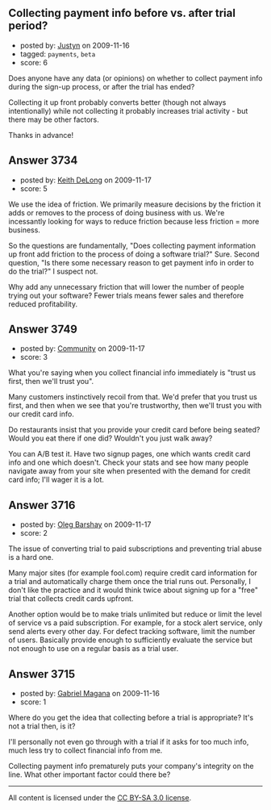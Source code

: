 ## Collecting payment info before vs. after trial period?

- posted by: [Justyn](https://stackexchange.com/users/-1/605-justyn) on 2009-11-16
- tagged: `payments`, `beta`
- score: 6

Does anyone have any data (or opinions) on whether to collect payment info during the sign-up process, or after the trial has ended?

Collecting it up front probably converts better (though not always intentionally) while not collecting it probably increases trial activity - but there may be other factors.

Thanks in advance!



## Answer 3734

- posted by: [Keith DeLong](https://stackexchange.com/users/-1/888-keith-delong) on 2009-11-17
- score: 5

We use the idea of friction. We primarily measure decisions by the friction it adds or removes to the process of doing business with us.  We're incessantly looking for ways to reduce friction because less friction = more business.

So the questions are fundamentally, "Does collecting payment information up front add friction to the process of doing a software trial?" Sure. Second question, "Is there some necessary reason to get payment info in order to do the trial?" I suspect not.

Why add any unnecessary friction that will lower the number of people trying out your software? Fewer trials means fewer sales and therefore reduced profitability.


## Answer 3749

- posted by: [Community](https://stackexchange.com/users/-1/-1-community) on 2009-11-17
- score: 3

What you're saying when you collect financial info immediately is "trust us first, then we'll trust you".

Many customers instinctively recoil from that.  We'd prefer that you trust us first, and then when we see that you're trustworthy, then we'll trust you with our credit card info.

Do restaurants insist that you provide your credit card before being seated?  Would you eat there if one did?  Wouldn't you just walk away?

You can A/B test it.  Have two signup pages, one which wants credit card info and one which doesn't.  Check your stats and see how many people navigate away from your site when presented with the demand for credit card info; I'll wager it is a lot.


## Answer 3716

- posted by: [Oleg Barshay](https://stackexchange.com/users/-1/1098-oleg-barshay) on 2009-11-17
- score: 2

The issue of converting trial to paid subscriptions and preventing trial abuse is a hard one.

Many major sites (for example fool.com) require credit card information for a trial and automatically charge them once the trial runs out.  Personally, I don't like the practice and it would think twice about signing up for a "free" trial that collects credit cards upfront.

Another option would be to make trials unlimited but reduce or limit the level of service vs a paid subscription.  For example, for a stock alert service, only send alerts every other day.  For defect tracking software, limit the number of users.  Basically provide enough to sufficiently evaluate the service but not enough to use on a regular basis as a trial user.



## Answer 3715

- posted by: [Gabriel Magana](https://stackexchange.com/users/-1/1158-gabriel-magana) on 2009-11-16
- score: 1

Where do you get the idea that collecting before a trial is appropriate?  It's not a trial then, is it?

I'll personally not even go through with a trial if it asks for too much info, much less try to collect financial info from me.

Collecting payment info prematurely puts your company's integrity on the line. What other important factor could there be?



---

All content is licensed under the [CC BY-SA 3.0 license](https://creativecommons.org/licenses/by-sa/3.0/).
